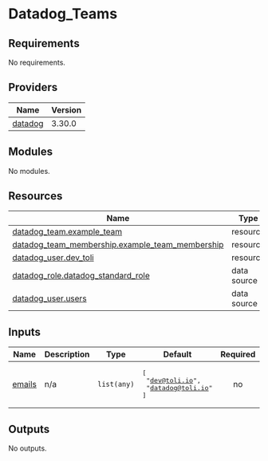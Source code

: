 # Datadog_Teams

<!-- BEGINNING OF PRE-COMMIT-TERRAFORM DOCS HOOK -->
## Requirements

No requirements.

## Providers

| Name | Version |
|------|---------|
| <a name="provider_datadog"></a> [datadog](#provider\_datadog) | 3.30.0 |

## Modules

No modules.

## Resources

| Name | Type |
|------|------|
| [datadog_team.example_team](https://registry.terraform.io/providers/DataDog/datadog/latest/docs/resources/team) | resource |
| [datadog_team_membership.example_team_membership](https://registry.terraform.io/providers/DataDog/datadog/latest/docs/resources/team_membership) | resource |
| [datadog_user.dev_toli](https://registry.terraform.io/providers/DataDog/datadog/latest/docs/resources/user) | resource |
| [datadog_role.datadog_standard_role](https://registry.terraform.io/providers/DataDog/datadog/latest/docs/data-sources/role) | data source |
| [datadog_user.users](https://registry.terraform.io/providers/DataDog/datadog/latest/docs/data-sources/user) | data source |

## Inputs

| Name | Description | Type | Default | Required |
|------|-------------|------|---------|:--------:|
| <a name="input_emails"></a> [emails](#input\_emails) | n/a | `list(any)` | <pre>[<br>  "dev@toli.io",<br>  "datadog@toli.io"<br>]</pre> | no |

## Outputs

No outputs.
<!-- END OF PRE-COMMIT-TERRAFORM DOCS HOOK -->
